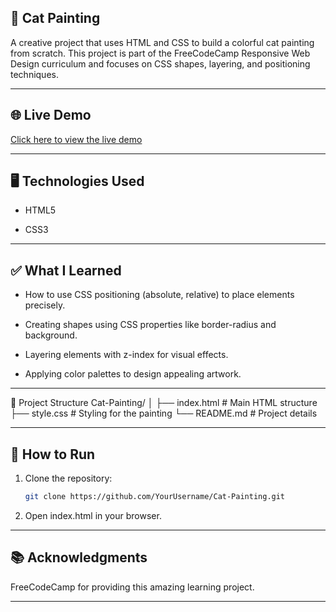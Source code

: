 ## 🎨 Cat Painting

A creative project that uses HTML and CSS to build a colorful cat painting from scratch. This project is part of the FreeCodeCamp Responsive Web Design curriculum and focuses on CSS shapes, layering, and positioning techniques.

---

## 🌐 Live Demo

[Click here to view the live demo](https://priyadhar29.github.io/Cat_Painting/)

---

## 🖥️ Technologies Used

- HTML5

- CSS3

---

## ✅ What I Learned

 - How to use CSS positioning (absolute, relative) to place elements precisely.

 - Creating shapes using CSS properties like border-radius and background.

 - Layering elements with z-index for visual effects.

 - Applying color palettes to design appealing artwork.

---

📂 Project Structure
Cat-Painting/
│
├── index.html      # Main HTML structure
├── style.css       # Styling for the painting
└── README.md       # Project details

---

## 🚀 How to Run

1. Clone the repository:

    ```bash
    git clone https://github.com/YourUsername/Cat-Painting.git

2. Open index.html in your browser.

---

## 📚 Acknowledgments

FreeCodeCamp for providing this amazing learning project.

---
